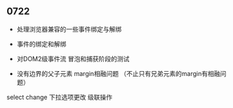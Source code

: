 ## 0722

- 处理浏览器兼容的一些事件绑定与解绑

- 事件的绑定和解绑

- 对DOM2级事件流 冒泡和捕获阶段的测试

- 没有边界的父子元素 margin相融问题
（不止只有兄弟元素的margin有相融问题）

select 
change   下拉选项更改  级联操作







